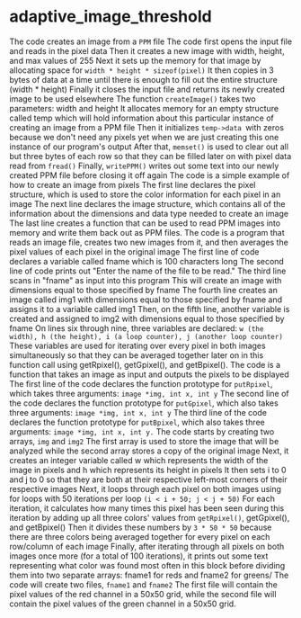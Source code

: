 # adaptive_image_threshold

The code creates an image from a ```PPM``` file
The code first opens the input file and reads in the pixel data
Then it creates a new image with width, height, and max values of 255
Next it sets up the memory for that image by allocating space for ```width * height * sizeof(pixel)```
It then copies in 3 bytes of data at a time until there is enough to fill out the entire structure (width * height)
Finally it closes the input file and returns its newly created image to be used elsewhere
The function ```createImage()``` takes two parameters: width and height
It allocates memory for an empty structure called temp which will hold information about this particular instance of creating an image from a PPM file
Then it initializes ```temp->data ```with zeros because we don't need any pixels yet when we are just creating this one instance of our program's output
After that, ```memset()``` is used to clear out all but three bytes of each row so that they can be filled later on with pixel data read from ```fread()```
Finally, ```writePPM()``` writes out some text into our newly created PPM file before closing it off again
The code is a simple example of how to create an image from pixels
The first line declares the pixel structure, which is used to store the color information for each pixel in an image
The next line declares the image structure, which contains all of the information about the dimensions and data type needed to create an image
The last line creates a function that can be used to read PPM images into memory and write them back out as PPM files.
The code is a program that reads an image file, creates two new images from it, and then averages the pixel values of each pixel in the original image
The first line of code declares a variable called fname which is 100 characters long
The second line of code prints out "Enter the name of the file to be read." The third line scans in "fname" as input into this program
This will create an image with dimensions equal to those specified by fname
The fourth line creates an image called img1 with dimensions equal to those specified by fname and assigns it to a variable called img1
Then, on the fifth line, another variable is created and assigned to img2 with dimensions equal to those specified by fname
On lines six through nine, three variables are declared: ```w (the width), h (the height), i (a loop counter), j (another loop counter)```
These variables are used for iterating over every pixel in both images simultaneously so that they can be averaged together later on in this function call using getRpixel(), getGpixel(), and getBpixel().
The code is a function that takes an image as input and outputs the pixels to be displayed
The first line of the code declares the function prototype for ```putRpixel```, which takes three arguments: ```image *img, int x, int y```
The second line of the code declares the function prototype for ```putGpixel```, which also takes three arguments: ```image *img, int x, int y```
The third line of the code declares the function prototype for ```putBpixel```, which also takes three arguments: ```image *img, int x, int y.```
The code starts by creating two arrays, ```img``` and ```img2```
The first array is used to store the image that will be analyzed while the second array stores a copy of the original image
Next, it creates an integer variable called w which represents the width of the image in pixels and h which represents its height in pixels
It then sets i to 0 and j to 0 so that they are both at their respective left-most corners of their respective images
Next, it loops through each pixel on both images using for loops with 50 iterations per loop ```(i < i + 50; j < j + 50)```
For each iteration, it calculates how many times this pixel has been seen during this iteration by adding up all three colors' values from ```getRpixel()```, getGpixel(), and getBpixel()
Then it divides these numbers by ```3 * 50 * 50``` because there are three colors being averaged together for every pixel on each row/column of each image
Finally, after iterating through all pixels on both images once more (for a total of 100 iterations), it prints out some text representing what color was found most often in this block before dividing them into two separate arrays: fname1 for reds and fname2 for greens/
The code will create two files, ```fname1``` and ```fname2```
The first file will contain the pixel values of the red channel in a 50x50 grid, while the second file will contain the pixel values of the green channel in a 50x50 grid.

